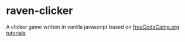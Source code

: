 # raven-clicker
A clicker game written in vanilla javascript based on [freeCodeCamp.org tutorials](https://youtu.be/GFO_txvwK_c)